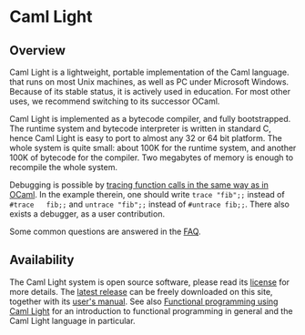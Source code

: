 Caml Light
==========

Overview
--------

Caml Light is a lightweight, portable implementation of the Caml
language. that runs on most Unix machines, as well as PC under Microsoft
Windows. Because of its stable status, it is actively used in education.
For most other uses, we recommend switching to its successor OCaml.

Caml Light is implemented as a bytecode compiler, and fully
bootstrapped. The runtime system and bytecode interpreter is written in
standard C, hence Caml Light is easy to port to almost any 32 or 64 bit
platform. The whole system is quite small: about 100K for the runtime
system, and another 100K of bytecode for the compiler. Two megabytes of
memory is enough to recompile the whole system.

Debugging is possible by [tracing function calls in the same way as in
OCaml](../debug.html). In the example therein, one should write
`trace "fib";;` instead of `#trace   fib;;` and `untrace "fib";;`
instead of `#untrace fib;;`. There also exists a debugger, as a user
contribution.

Some common questions are answered in the [FAQ](faq.html).

Availability
------------

The Caml Light system is open source software, please read its
[license](license.html) for more details. The [latest
release](releases/) can be freely downloaded on this site, together with
its [user's manual](http://caml.inria.fr/pub/docs/manual-caml-light/).
See also [Functional programming using Caml
Light](http://caml.inria.fr/pub/docs/fpcl/index.html) for an
introduction to functional programming in general and the Caml Light
language in particular.
